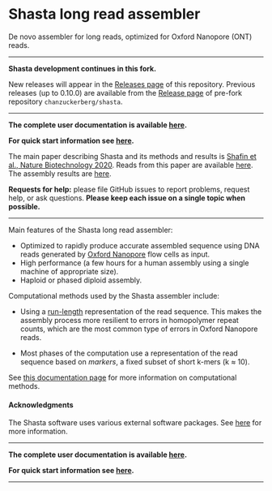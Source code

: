 # Shasta long read assembler

De novo assembler for long reads, optimized for Oxford Nanopore (ONT) reads.
___

**Shasta development continues in this fork.** 

New releases will appear in the 
[Releases page](https://github.com/paoloshasta/shasta/releases) of this repository.
Previous releases (up to 0.10.0) are available from the 
[Release page](https://github.com/chanzuckerberg/shasta/releases) of pre-fork
repository `chanzuckerberg/shasta`.
___

**The complete user documentation is available [here](https://paoloshasta.github.io/shasta/).**

**For quick start information see [here](https://paoloshasta.github.io/shasta/QuickStart.html).**

The main paper describing Shasta and its methods and results is 
[Shafin et al., Nature Biotechnology 2020](https://www.nature.com/articles/s41587-020-0503-6).
Reads from this paper are available 
[here](https://s3-us-west-2.amazonaws.com/human-pangenomics/index.html).
The assembly results are
[here](https://s3-us-west-2.amazonaws.com/human-pangenomics/index.html?prefix=publications/SHASTA2019/assemblies/).

**Requests for help:** please file GitHub issues to report problems, request help, or ask questions.
**Please keep each issue on a single topic when possible.** 
___

Main features of the Shasta long read assembler:

* Optimized to rapidly
produce accurate assembled sequence using DNA reads
generated by [Oxford Nanopore](https://nanoporetech.com) flow cells as input.
* High performance (a few hours for a human assembly 
using a single machine of appropriate size).
* Haploid or phased diploid assembly.

Computational methods used by the Shasta assembler include:

* Using a
[run-length](https://en.wikipedia.org/wiki/Run-length_encoding)
representation of the read sequence.
This makes the assembly process more resilient to errors in
homopolymer repeat counts, which are the most common type
of errors in Oxford Nanopore reads. 

* Most phases of the computation use a representation
of the read sequence based on *markers*, a fixed
subset of short k-mers (k ≈ 10).

See [this documentation page](https://paoloshasta.github.io/shasta/ComputationalMethods.html)
for more information on computational methods.

#### Acknowledgments

The Shasta software uses various external software packages.
See [here](https://paoloshasta.github.io/shasta/Acknowledgments.html) for more information.

___

**The complete user documentation is available [here](https://paoloshasta.github.io/shasta/).**

**For quick start information see [here](https://paoloshasta.github.io/shasta/QuickStart.html).**
___
